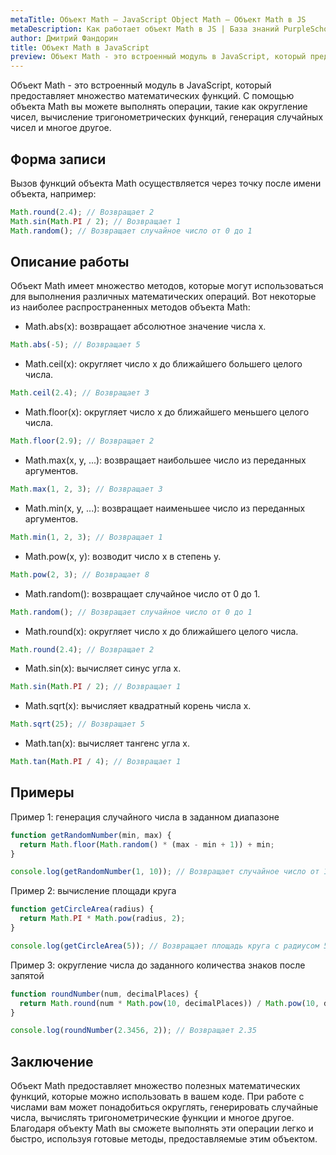 ```yaml
---
metaTitle: Объект Math – JavaScript Object Math – Объект Math в JS
metaDescription: Как работает объект Math в JS | База знаний PurpleSchool
author: Дмитрий Фандорин
title: Объект Math в JavaScript
preview: Объект Math - это встроенный модуль в JavaScript, который предоставляет множество математических функций...
---
```


Объект Math - это встроенный модуль в JavaScript, который предоставляет множество математических функций. С помощью объекта Math вы можете выполнять операции, такие как округление чисел, вычисление тригонометрических функций, генерация случайных чисел и многое другое.

## Форма записи

Вызов функций объекта Math осуществляется через точку после имени объекта, например:

```javascript
Math.round(2.4); // Возвращает 2
Math.sin(Math.PI / 2); // Возвращает 1
Math.random(); // Возвращает случайное число от 0 до 1
```

## Описание работы

Объект Math имеет множество методов, которые могут использоваться для выполнения различных математических операций. Вот некоторые из наиболее распространенных методов объекта Math:

- Math.abs(x): возвращает абсолютное значение числа x.

```javascript
Math.abs(-5); // Возвращает 5
```

- Math.ceil(x): округляет число x до ближайшего большего целого числа.

```javascript
Math.ceil(2.4); // Возвращает 3
```

- Math.floor(x): округляет число x до ближайшего меньшего целого числа.

```javascript
Math.floor(2.9); // Возвращает 2
```

- Math.max(x, y, ...): возвращает наибольшее число из переданных аргументов.

```javascript
Math.max(1, 2, 3); // Возвращает 3
```

- Math.min(x, y, ...): возвращает наименьшее число из переданных аргументов.

```javascript
Math.min(1, 2, 3); // Возвращает 1
```

- Math.pow(x, y): возводит число x в степень y.

```javascript
Math.pow(2, 3); // Возвращает 8
```

- Math.random(): возвращает случайное число от 0 до 1.

```javascript
Math.random(); // Возвращает случайное число от 0 до 1
```

- Math.round(x): округляет число x до ближайшего целого числа.

```javascript
Math.round(2.4); // Возвращает 2
```

- Math.sin(x): вычисляет синус угла x.

```javascript
Math.sin(Math.PI / 2); // Возвращает 1
```

- Math.sqrt(x): вычисляет квадратный корень числа x.

```javascript
Math.sqrt(25); // Возвращает 5
```

- Math.tan(x): вычисляет тангенс угла x.

```javascript
Math.tan(Math.PI / 4); // Возвращает 1
```

## Примеры

Пример 1: генерация случайного числа в заданном диапазоне

```javascript
function getRandomNumber(min, max) {
  return Math.floor(Math.random() * (max - min + 1)) + min;
}

console.log(getRandomNumber(1, 10)); // Возвращает случайное число от 1 до 10
```

Пример 2: вычисление площади круга

```javascript
function getCircleArea(radius) {
  return Math.PI * Math.pow(radius, 2);
}

console.log(getCircleArea(5)); // Возвращает площадь круга с радиусом 5
```

Пример 3: округление числа до заданного количества знаков после запятой

```javascript
function roundNumber(num, decimalPlaces) {
  return Math.round(num * Math.pow(10, decimalPlaces)) / Math.pow(10, decimalPlaces);
}

console.log(roundNumber(2.3456, 2)); // Возвращает 2.35
```

## Заключение

Объект Math предоставляет множество полезных математических функций, которые можно использовать в вашем коде. При работе с числами вам может понадобиться округлять, генерировать случайные числа, вычислять тригонометрические функции и многое другое. Благодаря объекту Math вы сможете выполнять эти операции легко и быстро, используя готовые методы, предоставляемые этим объектом.